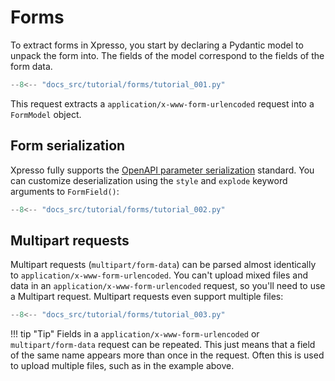 # Forms

To extract forms in Xpresso, you start by declaring a Pydantic model to unpack the form into.
The fields of the model correspond to the fields of the form data.

```python
--8<-- "docs_src/tutorial/forms/tutorial_001.py"
```

This request extracts a `application/x-www-form-urlencoded` request into a `FormModel` object.

## Form serialization

Xpresso fully supports the [OpenAPI parameter serialization] standard.
You can customize deserialization using the `style` and `explode` keyword arguments to `FormField()`:

```python
--8<-- "docs_src/tutorial/forms/tutorial_002.py"
```

## Multipart requests

Multipart requests (`multipart/form-data`) can be parsed almost identically to `application/x-www-form-urlencoded`.
You can't upload mixed files and data in an `application/x-www-form-urlencoded` request, so you'll need to use a Multipart request.
Multipart requests even support multiple files:

```python
--8<-- "docs_src/tutorial/forms/tutorial_003.py"
```

!!! tip "Tip"
    Fields in a `application/x-www-form-urlencoded` or `multipart/form-data` request can be repeated.
    This just means that a field of the same name appears more than once in the request.
    Often this is used to upload multiple files, such as in the example above.

[openapi parameter serialization]: https://swagger.io/docs/specification/serialization/
